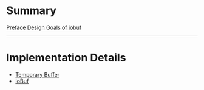 # Summary

[Preface](./preface.md)
[Design Goals of iobuf](./iobuf_design_goals.md)

---

# Implementation Details

- [Temporary Buffer](./temporary_buffer.md)
- [IoBuf](./iobuf.md)
